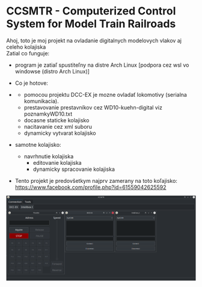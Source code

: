 # CCSMTR - Computerized Control System for Model Train Railroads
Ahoj, toto je moj projekt na ovladanie digitalnych modelovych vlakov aj celeho kolajiska
\
Zatial co funguje:
- program je zatiaľ spustiteľny na distre Arch Linux [podpora cez wsl vo windowse (distro Arch Linux)]

- Co je hotove:
- - pomocou projektu DCC-EX je mozne ovladať lokomotivy (serialna komunikacia).
  - prestavovanie prestavníkov cez WD10-kuehn-digital viz poznamkyWD10.txt
  - docasne staticke kolajisko
  - nacitavanie cez xml suboru
  - dynamicky vytvarat kolajisko
- samotne kolajisko:
  - navrhnutie kolajiska
      - editovanie kolajiska
      - dynamicky spracovanie kolajiska
- Tento projekt je predovšetkym najprv zamerany na toto koľajisko:
  https://www.facebook.com/profile.php?id=61559042625592


![img.png](img.png)
